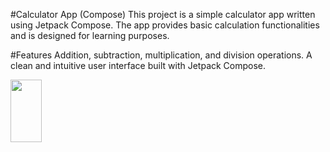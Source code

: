 #Calculator App (Compose)
This project is a simple calculator app written using Jetpack Compose. The app provides basic calculation functionalities and is designed for learning purposes.

#Features
Addition, subtraction, multiplication, and division operations.
A clean and intuitive user interface built with Jetpack Compose.

<img src="(https://github.com/szymon123xxx/Compose_simple_calculator/assets/56151418/279dc521-316b-49f3-80ff-c3edda99361e" width="50" height="100">
